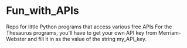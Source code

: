 # Fun_with_APIs
Repo for little Python programs that access various free APIs
For the Thesaurus programs, you'll have to get your own API key from Merriam-Webster and fill it in as the value of the string my_API_key.
